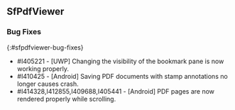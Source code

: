 ## SfPdfViewer

### Bug Fixes
{:#sfpdfviewer-bug-fixes}

* \#I405221 - [UWP] Changing the visibility of the bookmark pane is now working properly.
* \#I410425 - [Android] Saving PDF documents with stamp annotations no longer causes crash.
* \#I414328,I412855,I409688,I405441 - [Android] PDF pages are now rendered properly while scrolling.